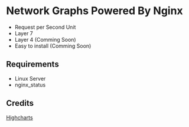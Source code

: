 # Network Graphs Powered By Nginx
* Request per Second Unit
* Layer 7
* Layer 4 (Comming Soon)
* Easy to install (Comming Soon)

## Requirements
* Linux Server
* nginx_status

## Credits
[Highcharts](https://www.highcharts.com/)
